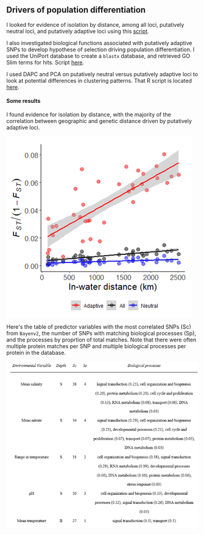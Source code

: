 ## Drivers of population differentiation

I looked for evidence of isolation by distance, among all loci, putatively neutral loci, and putatively adaptive loci using this [script](https://github.com/nclowell/SeaCukes/blob/master/5_potential_drivers_of_differentiation/isolation_by_distance.R).

I also investigated biological functions associated with putatively adaptive SNPs to develop hypothese of selection driving population differentiation. I used the UniPort database to create a ``blastx`` database, and retrieved GO Slim terms for hits. Script [here](https://github.com/nclowell/SeaCukes/blob/master/5_potential_drivers_of_differentiation/gene_annotation_w_uniprot.R).

I used DAPC and PCA on putatively neutral versus putatively adaptive loci to look at potential differences in clustering patterns. That R script is located [here](https://github.com/nclowell/SeaCukes/blob/master/3_pop_structure_analyses/PCA_and_DAPC.R).

#### Some results

I found evidence for isolation by distance, with the majority of the correlation between geographic and genetic distance driven by putatively adaptive loci.

![img](https://github.com/nclowell/RAD_sea_cucumbers/blob/master/imgs/ibd.PNG?raw=true)

Here's the table of predictor variables with the most correlated SNPs (Sc) from ``Bayenv2``, the number of SNPs with matching biological processes (Sp), and the processes by proprtion of total matches. Note that there were often multiple protein matches per SNP and multiple biological processes per protein in the database.

![img](https://github.com/nclowell/RAD_sea_cucumbers/blob/master/imgs/predictors_and_goslim.PNG?raw=true)

